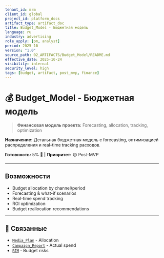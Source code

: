 ```yaml
---
tenant_id: mrm
client_id: global
project_id: platform_docs
artifact_type: artifact_doc
title: Budget_Model - Бюджетная модель
language: ru
industry: advertising
role_apply: [pm, analyst]
period: 2025-10
version: "1.0"
source_path: 02_ARTIFACTS/Budget_Model/README.md
effective_date: 2025-10-24
visibility: internal
security_level: high
tags: [budget, artifact, post_mvp, finance]
---
```


# 💰 Budget_Model - Бюджетная модель

> **Финансовая модель проекта:** Forecasting, allocation, tracking, optimization

**Назначение:** Детальная бюджетная модель с forecasting, оптимизацией распределения и real-time tracking расходов.

**Готовность:** 5% 📝 | **Приоритет:** 🟡 Post-MVP

---

## Возможности

- Budget allocation by channel/period
- Forecasting & what-if scenarios
- Real-time spend tracking
- ROI optimization
- Budget reallocation recommendations

---

## 🔗 Связанные

- [`Media_Plan`](../Media_Plan/) - Allocation
- [`Campaign_Report`](../Campaign_Report/) - Actual spend
- [`RIM`](../RIM/) - Budget risks

